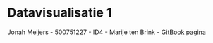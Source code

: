 
# Datavisualisatie 1

Jonah Meijers - 500751227 - ID4 - Marije ten Brink - [GitBook pagina][1]

[1]:	https://jonahmeijers97.gitbook.io/information-design/ "GitBook pagina"